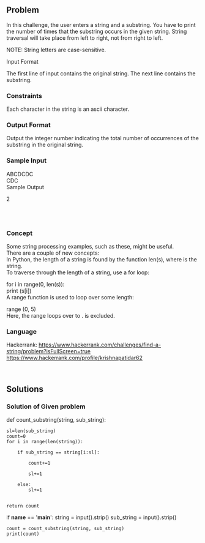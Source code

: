 ## Problem 
<p> In this challenge, the user enters a string and a substring. You have to print the number of times that the substring occurs in the given string. String traversal will take place from left to right, not from right to left. </p>

NOTE: String letters are case-sensitive. <br>

Input Format <br>

<p> 
    The first line of input contains the original string. The next line contains the substring.
</p>

### Constraints


Each character in the string is an ascii character.

### Output Format<br>

Output the integer number indicating the total number of occurrences of the substring in the original string.

### Sample Input<br>

ABCDCDC<br>
CDC<br>
Sample Output<br>

2

<br><br>

### Concept

<p> Some string processing examples, such as these, might be useful. <br>
    There are a couple of new concepts:<br>
    In Python, the length of a string is found by the function len(s), where  is the string. <br>
    To traverse through the length of a string, use a for loop: <br>
</p>

for i in range(0, len(s)): <br>
    print (s[i]) <br>
A range function is used to loop over some length:<br>

range (0, 5)<br>
Here, the range loops over  to .  is excluded.<br>

### Language

Hackerrank:  <https://www.hackerrank.com/challenges/find-a-string/problem?isFullScreen=true> <br>
 <https://www.hackerrank.com/profile/krishnapatidar62>

<br>

## Solutions



### Solution of Given problem

 def count_substring(string, sub_string):
    
    sl=len(sub_string)
    count=0
    for i in range(len(string)):
        
        if sub_string == string[i:sl]:

            count+=1
            
            sl+=1
        
        else:
            sl+=1
   
    
    return count
 if __name__ == '__main__':
    string = input().strip()
    sub_string = input().strip()
    
    count = count_substring(string, sub_string)
    print(count)
